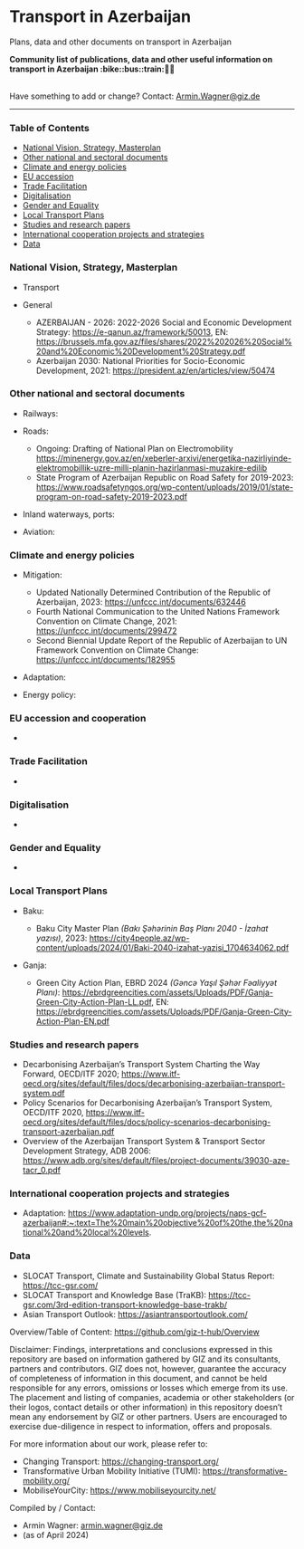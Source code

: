 # Transport in Azerbaijan
Plans, data and other documents on transport in Azerbaijan

<b> 
Community list of publications, data and other useful information on transport in Azerbaijan :bike::bus::train:🌳🚊
</b><br><br>

Have something to add or change? Contact: Armin.Wagner@giz.de

------------------------------

### Table of Contents

- [National Vision, Strategy, Masterplan](#National-Vision-Strategy-Masterplan)
- [Other national and sectoral documents](#other-national-sectoral-documents) 
- [Climate and energy policies](#climate-energy-policies) 
- [EU accession](#eu-accession)
- [Trade Facilitation](#trade-facilitation)  
- [Digitalisation](#digitalisation)
- [Gender and Equality](#gender)
- [Local Transport Plans](#local-transport-plans) 
- [Studies and research papers](#studies-research) 
- [International cooperation projects and strategies](#International-cooperation) 
- [Data](#data) 

  
### National Vision, Strategy, Masterplan <a name="national-vision-strategy-masterplan"></a> 

- Transport

- General
	- AZERBAIJAN - 2026: 2022-2026 Social and Economic Development Strategy: https://e-qanun.az/framework/50013, EN:  https://brussels.mfa.gov.az/files/shares/2022%202026%20Social%20and%20Economic%20Development%20Strategy.pdf
	- Azerbaijan 2030: National Priorities for Socio-Economic Development, 2021: https://president.az/en/articles/view/50474

### Other national and sectoral documents <a name="other-national-sectoral-documents"></a> 

- Railways:
 
- Roads:
	- Ongoing: Drafting of National Plan on Electromobility https://minenergy.gov.az/en/xeberler-arxivi/energetika-nazirliyinde-elektromobillik-uzre-milli-planin-hazirlanmasi-muzakire-edilib
	- State Program of Azerbaijan Republic on Road Safety for 2019-2023: https://www.roadsafetyngos.org/wp-content/uploads/2019/01/state-program-on-road-safety-2019-2023.pdf
    
- Inland waterways, ports:
- Aviation:

### Climate and energy policies <a name="climate-energy-policies"></a> 

- Mitigation:
	- Updated Nationally Determined Contribution of the Republic of Azerbaijan, 2023: https://unfccc.int/documents/632446
	- Fourth National Communication to the United Nations Framework Convention on Climate Change, 2021: https://unfccc.int/documents/299472
	- Second Biennial Update Report of the Republic of Azerbaijan to UN Framework Convention on Climate Change: https://unfccc.int/documents/182955
    
- Adaptation:
   

- Energy policy: 
    


### EU accession and cooperation <a name="eu-accession"></a> 

- 

### Trade Facilitation <a name="trade-facilitation"></a> 

-

### Digitalisation <a name="digitalisation"></a>

-

### Gender and Equality <a name="gender"></a>

-

### Local Transport Plans <a name="local-transport-plans"></a>  

- Baku:
	- Baku City Master Plan *(Bakı Şəhərinin Baş Planı 2040 - İzahat yazısı)*, 2023: https://city4people.az/wp-content/uploads/2024/01/Baki-2040-izahat-yazisi_1704634062.pdf
   
- Ganja:
	- Green City Action Plan, EBRD 2024 *(Gəncə Yaşıl Şəhər Fəaliyyət Planı)*: https://ebrdgreencities.com/assets/Uploads/PDF/Ganja-Green-City-Action-Plan-LL.pdf, EN: https://ebrdgreencities.com/assets/Uploads/PDF/Ganja-Green-City-Action-Plan-EN.pdf

### Studies and research papers <a name="studies-research"></a> 

- Decarbonising Azerbaijan’s Transport System Charting the Way Forward, OECD/ITF 2020; https://www.itf-oecd.org/sites/default/files/docs/decarbonising-azerbaijan-transport-system.pdf
- Policy Scenarios for Decarbonising Azerbaijan’s Transport System, OECD/ITF 2020, https://www.itf-oecd.org/sites/default/files/docs/policy-scenarios-decarbonising-transport-azerbaijan.pdf
- Overview of the Azerbaijan Transport System & Transport Sector Development Strategy, ADB 2006: https://www.adb.org/sites/default/files/project-documents/39030-aze-tacr_0.pdf

### International cooperation projects and strategies <a name="international-cooperation"></a> 

- Adaptation: https://www.adaptation-undp.org/projects/naps-gcf-azerbaijan#:~:text=The%20main%20objective%20of%20the,the%20national%20and%20local%20levels.

### Data <a name="data"></a>

- SLOCAT Transport, Climate and Sustainability Global Status Report: https://tcc-gsr.com/ 
- SLOCAT Transport and Knowledge Base (TraKB):  https://tcc-gsr.com/3rd-edition-transport-knowledge-base-trakb/ 
- Asian Transport Outlook: https://asiantransportoutlook.com/ 


Overview/Table of Content: https://github.com/giz-t-hub/Overview

Disclaimer: Findings, interpretations and conclusions expressed in this repository are based on information gathered by GIZ and its consultants, partners and contributors. GIZ does not, however, guarantee the accuracy of completeness of information in this document, and cannot be held responsible for any errors, omissions or losses which emerge from its use. The placement and listing of companies, academia or other stakeholders (or their logos, contact details or other information) in this repository doesn’t mean any endorsement by GIZ or other partners. Users are encouraged to exercise due-diligence in respect to information, offers and proposals.


For more information about our work, please refer to: 
- Changing Transport: https://changing-transport.org/
-	Transformative Urban Mobility Initiative (TUMI): https://transformative-mobility.org/
-	MobiliseYourCity: https://www.mobiliseyourcity.net/
		
Compiled by / Contact:
- Armin Wagner: armin.wagner@giz.de
- (as of April 2024)
